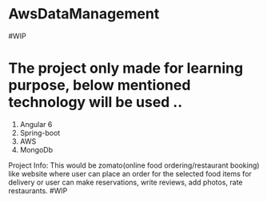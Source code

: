 # AwsDataManagement

#WIP

# The project only made for learning purpose, below mentioned technology will be used ..
1. Angular 6
2. Spring-boot
3. AWS
4. MongoDb


Project Info:
 This would be zomato(online food ordering/restaurant booking) like website where user can place an order for the selected food items for delivery or user can make reservations, write reviews, add photos, rate restaurants.
 #WIP
